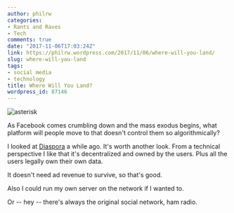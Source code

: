 ```yaml
---
author: philrw
categories:
- Rants and Raves
- Tech
comments: true
date: "2017-11-06T17:03:24Z"
link: https://philrw.wordpress.com/2017/11/06/where-will-you-land/
slug: where-will-you-land
tags:
- social media
- technology
title: Where Will You Land?
wordpress_id: 87146
---
```


![asterisk](/images/1509987488998-9e269cc1-ff5d-4123-b9c6-c93ea010c35a.jpg)

As Facebook comes crumbling down and the mass exodus begins, what platform will people move to that doesn't control them so algorithmically?

<!--more-->

I looked at [Diaspora](https://en.wikipedia.org/wiki/Diaspora_(social_network)) a while ago. It's worth another look. From a technical perspective I like that it's decentralized and owned by the users. Plus all the users legally own their own data.

It doesn't need ad revenue to survive, so that's good.

Also I could run my own server on the network if I wanted to.

Or -- hey -- there's always the original social network, ham radio.
